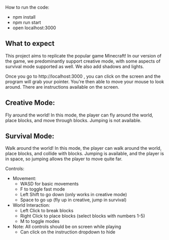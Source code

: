 How to run the code:
* npm install
* npm run start
* open localhost:3000

## What to expect
This project aims to replicate the popular game Minecraft! In our version
of the game, we predominantly support creative mode, with some aspects of
survival mode supported as well. We also add shadows and lights.

Once you go to http://localhost:3000 , you can click on the screen and the
program will grab your pointer. You're then able to move your mouse to look around.
There are instructions available on the screen.

## Creative Mode:
Fly around the world! In this mode, the player can fly around the world,
place blocks, and move through blocks. Jumping is not available.

## Survival Mode:
Walk around the world! In this mode, the player can walk around the world,
place blocks, and collide with blocks. Jumping is available, and the player
is in space, so jumping allows the player to move quite far.

Controls:
* Movement:
    * WASD for basic movements
    * F to toggle fast mode
    * Left Shift to go down (only works in creative mode)
    * Space to go up (fly up in creative, jump in survival)
* World Interaction:
    * Left Click to break blocks
    * Right Click to place blocks (select blocks with numbers 1-5)
    * M to toggle modes
* Note: All controls should be on screen while playing
    * Can click on the instruction dropdown to hide
